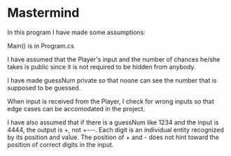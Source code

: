 # Mastermind

In this program I have made some assumptions:

Main() is in Program.cs

I have assumed that the Player's input and the number of chances he/she takes is public since it is not required to be hidden from anybody.

I have made guessNum private so that noone can see the number that is supposed to be guessed. 

When input is received from the Player, I check for wrong inputs so that edge cases can be accomodated in the project. 

I have also assumed that if there is a guessNum like 1234 and the input is 4444, the output is +, not +---. 
Each digit is an individual entity recognized by its position and value. 
The position of + and - does not hint toward the position of correct digits in the input.
